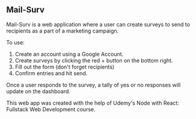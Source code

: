 ## Mail-Surv

Mail-Surv is a web application where a user can create surveys to send to recipients as a part of a marketing campaign.

To use:

1. Create an account using a Google Account.
2. Create surveys by clicking the red + button on the bottom right.
3. Fill out the form (don't forget recipients)
4. Confirm entries and hit send.

Once a user responds to the survey, a tally of yes or no responses will update on the dashboard.

This web app was created with the help of Udemy's Node with React: Fullstack Web Development course.
